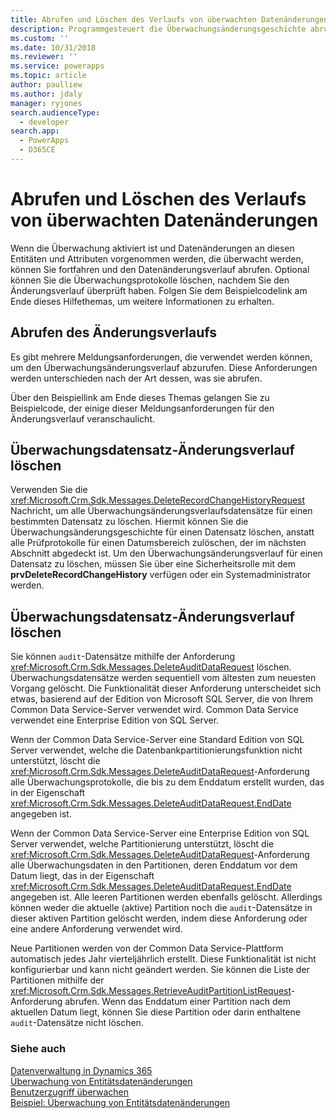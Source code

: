 ```yaml
---
title: Abrufen und Löschen des Verlaufs von überwachten Datenänderungen (Common Data Service) | Microsoft Docs
description: Programmgesteuert die Überwachungsänderungsgeschichte abrufen oder Prüfprotokolle deaktivieren.
ms.custom: ''
ms.date: 10/31/2018
ms.reviewer: ''
ms.service: powerapps
ms.topic: article
author: paulliew
ms.author: jdaly
manager: ryjones
search.audienceType:
  - developer
search.app:
  - PowerApps
  - D365CE
---
```

# <a name="retrieve-and-delete-the-history-of-audited-data-changes"></a>Abrufen und Löschen des Verlaufs von überwachten Datenänderungen

Wenn die Überwachung aktiviert ist und Datenänderungen an diesen Entitäten und Attributen vorgenommen werden, die überwacht werden, können Sie fortfahren und den Datenänderungsverlauf abrufen. Optional können Sie die Überwachungsprotokolle löschen, nachdem Sie den Änderungsverlauf überprüft haben. Folgen Sie dem Beispielcodelink am Ende dieses Hilfethemas, um weitere Informationen zu erhalten.  
  
## <a name="retrieve-the-change-history"></a>Abrufen des Änderungsverlaufs 
 
 Es gibt mehrere Meldungsanforderungen, die verwendet werden können, um den Überwachungsänderungsverlauf abzurufen. Diese Anforderungen werden unterschieden nach der Art dessen, was sie abrufen. 
<!-- Bug 696490 should make the Audit entity public again: Refer to the topic  [Audit Entity](entities/audit.md) for a list of message requests related to auditing. -->
Über den Beispiellink am Ende dieses Themas gelangen Sie zu Beispielcode, der einige dieser Meldungsanforderungen für den Änderungsverlauf veranschaulicht.

## <a name="delete-the-change-history-for-a-record"></a>Überwachungsdatensatz-Änderungsverlauf löschen
 
 Verwenden Sie die <xref:Microsoft.Crm.Sdk.Messages.DeleteRecordChangeHistoryRequest> Nachricht, um alle Überwachungsänderungsverlaufsdatensätze für einen bestimmten Datensatz zu löschen. Hiermit können Sie die Überwachungsänderungsgeschichte für einen Datensatz löschen, anstatt alle Prüfprotokolle für einen Datumsbereich zulöschen, der im nächsten Abschnitt abgedeckt ist. Um den Überwachungsänderungsverlauf für einen Datensatz zu löschen, müssen Sie über eine Sicherheitsrolle mit dem **prvDeleteRecordChangeHistory** verfügen oder ein Systemadministrator werden.

## <a name="delete-the-change-history-for-a-date-range"></a>Überwachungsdatensatz-Änderungsverlauf löschen

 Sie können `audit`-Datensätze mithilfe der Anforderung <xref:Microsoft.Crm.Sdk.Messages.DeleteAuditDataRequest> löschen. Überwachungsdatensätze werden sequentiell vom ältesten zum neuesten Vorgang gelöscht. Die Funktionalität dieser Anforderung unterscheidet sich etwas, basierend auf der Edition von Microsoft SQL Server, die von Ihrem Common Data Service-Server verwendet wird. Common Data Service verwendet eine Enterprise Edition von SQL Server.

 Wenn der Common Data Service-Server eine Standard Edition von SQL Server verwendet, welche die Datenbankpartitionierungsfunktion nicht unterstützt, löscht die <xref:Microsoft.Crm.Sdk.Messages.DeleteAuditDataRequest>-Anforderung alle Überwachungsprotokolle, die bis zu dem Enddatum erstellt wurden, das in der Eigenschaft <xref:Microsoft.Crm.Sdk.Messages.DeleteAuditDataRequest.EndDate> angegeben ist.

 Wenn der Common Data Service-Server eine Enterprise Edition von SQL Server verwendet, welche Partitionierung unterstützt, löscht die <xref:Microsoft.Crm.Sdk.Messages.DeleteAuditDataRequest>-Anforderung alle Überwachungsdaten in den Partitionen, deren Enddatum vor dem Datum liegt, das in der Eigenschaft <xref:Microsoft.Crm.Sdk.Messages.DeleteAuditDataRequest.EndDate> angegeben ist. Alle leeren Partitionen werden ebenfalls gelöscht. Allerdings können weder die aktuelle (aktive) Partition noch die `audit`-Datensätze in dieser aktiven Partition gelöscht werden, indem diese Anforderung oder eine andere Anforderung verwendet wird.

 Neue Partitionen werden von der Common Data Service-Plattform automatisch jedes Jahr vierteljährlich erstellt. Diese Funktionalität ist nicht konfigurierbar und kann nicht geändert werden. Sie können die Liste der Partitionen mithilfe der <xref:Microsoft.Crm.Sdk.Messages.RetrieveAuditPartitionListRequest>-Anforderung abrufen. Wenn das Enddatum einer Partition nach dem aktuellen Datum liegt, können Sie diese Partition oder darin enthaltene `audit`-Datensätze nicht löschen.  

### <a name="see-also"></a>Siehe auch

 [Datenverwaltung in Dynamics 365](/dynamics365/customer-engagement/developer/manage-data)<br />
 [Überwachung von Entitätsdatenänderungen](/dynamics365/customer-engagement/developer/audit-entity-data-changes)<br />
 [Benutzerzugriff überwachen](audit-user-access.md) <br />
 [Beispiel: Überwachung von Entitätsdatenänderungen](org-service/samples/audit-entity-data-changes.md)